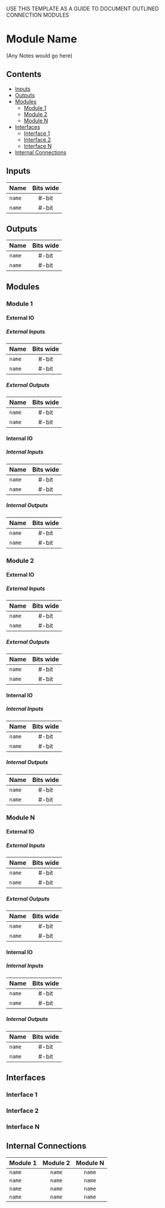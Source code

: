 USE THIS TEMPLATE AS A GUIDE TO DOCUMENT OUTLINED CONNECTION MODULES

# Module Name #
(Any Notes would go here)

## Contents
* [Inputs](#inputs)
* [Outputs](#outputs)
* [Modules](#modules)
  * [Module 1](#module1)
  * [Module 2](#module2)
  * [Module N](#moduleN)
* [Interfaces](#interfaces)
  * [Interface 1](#interface1)
  * [Interface 2](#interface2)
  * [Interface N](#interfaceN)
* [Internal Connections](#internal_connections)

## Inputs
|Name|Bits wide|
|:---|:---:|
|```name```|#-bit|
|```name```|#-bit|

## Outputs
|Name|Bits wide|
|:---|:---:|
|```name```|#-bit|
|```name```|#-bit|

## Modules

### Module 1

#### External IO

##### External Inputs
|Name|Bits wide|
|:---|:---:|
|```name```|#-bit|
|```name```|#-bit|

##### External Outputs
|Name|Bits wide|
|:---|:---:|
|```name```|#-bit|
|```name```|#-bit|

#### Internal IO

##### Internal Inputs
|Name|Bits wide|
|:---|:---:|
|```name```|#-bit|
|```name```|#-bit|

##### Internal Outputs
|Name|Bits wide|
|:---|:---:|
|```name```|#-bit|
|```name```|#-bit|

### Module 2

#### External IO

##### External Inputs
|Name|Bits wide|
|:---|:---:|
|```name```|#-bit|
|```name```|#-bit|

##### External Outputs
|Name|Bits wide|
|:---|:---:|
|```name```|#-bit|
|```name```|#-bit|

#### Internal IO

##### Internal Inputs
|Name|Bits wide|
|:---|:---:|
|```name```|#-bit|
|```name```|#-bit|

##### Internal Outputs
|Name|Bits wide|
|:---|:---:|
|```name```|#-bit|
|```name```|#-bit|

### Module N

#### External IO

##### External Inputs
|Name|Bits wide|
|:---|:---:|
|```name```|#-bit|
|```name```|#-bit|

##### External Outputs
|Name|Bits wide|
|:---|:---:|
|```name```|#-bit|
|```name```|#-bit|

#### Internal IO

##### Internal Inputs
|Name|Bits wide|
|:---|:---:|
|```name```|#-bit|
|```name```|#-bit|

##### Internal Outputs
|Name|Bits wide|
|:---|:---:|
|```name```|#-bit|
|```name```|#-bit|

## Interfaces

### Interface 1

### Interface 2

### Interface N

## Internal Connections

|Module 1|Module 2|Module N|
|:---|:---:|:---:|
|```name```|```name```|```name```|
|```name```|```name```|```name```|
|```name```|```name```|```name```|
|```name```|```name```|```name```|
